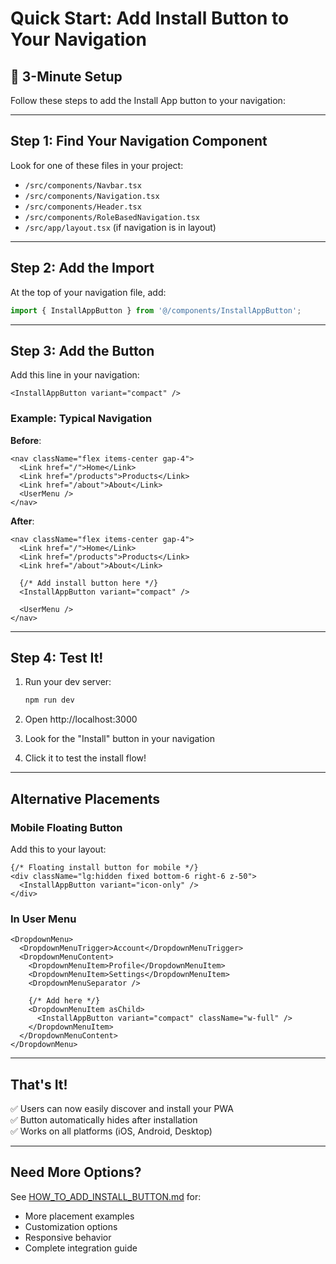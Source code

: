 # Quick Start: Add Install Button to Your Navigation

## 🚀 3-Minute Setup

Follow these steps to add the Install App button to your navigation:

---

## Step 1: Find Your Navigation Component

Look for one of these files in your project:
- `/src/components/Navbar.tsx`
- `/src/components/Navigation.tsx`
- `/src/components/Header.tsx`
- `/src/components/RoleBasedNavigation.tsx`
- `/src/app/layout.tsx` (if navigation is in layout)

---

## Step 2: Add the Import

At the top of your navigation file, add:

```typescript
import { InstallAppButton } from '@/components/InstallAppButton';
```

---

## Step 3: Add the Button

Add this line in your navigation:

```tsx
<InstallAppButton variant="compact" />
```

### Example: Typical Navigation

**Before**:
```tsx
<nav className="flex items-center gap-4">
  <Link href="/">Home</Link>
  <Link href="/products">Products</Link>
  <Link href="/about">About</Link>
  <UserMenu />
</nav>
```

**After**:
```tsx
<nav className="flex items-center gap-4">
  <Link href="/">Home</Link>
  <Link href="/products">Products</Link>
  <Link href="/about">About</Link>
  
  {/* Add install button here */}
  <InstallAppButton variant="compact" />
  
  <UserMenu />
</nav>
```

---

## Step 4: Test It!

1. Run your dev server:
   ```bash
   npm run dev
   ```

2. Open http://localhost:3000

3. Look for the "Install" button in your navigation

4. Click it to test the install flow!

---

## Alternative Placements

### Mobile Floating Button

Add this to your layout:

```tsx
{/* Floating install button for mobile */}
<div className="lg:hidden fixed bottom-6 right-6 z-50">
  <InstallAppButton variant="icon-only" />
</div>
```

### In User Menu

```tsx
<DropdownMenu>
  <DropdownMenuTrigger>Account</DropdownMenuTrigger>
  <DropdownMenuContent>
    <DropdownMenuItem>Profile</DropdownMenuItem>
    <DropdownMenuItem>Settings</DropdownMenuItem>
    <DropdownMenuSeparator />
    
    {/* Add here */}
    <DropdownMenuItem asChild>
      <InstallAppButton variant="compact" className="w-full" />
    </DropdownMenuItem>
  </DropdownMenuContent>
</DropdownMenu>
```

---

## That's It!

✅ Users can now easily discover and install your PWA  
✅ Button automatically hides after installation  
✅ Works on all platforms (iOS, Android, Desktop)  

---

## Need More Options?

See [HOW_TO_ADD_INSTALL_BUTTON.md](./HOW_TO_ADD_INSTALL_BUTTON.md) for:
- More placement examples
- Customization options
- Responsive behavior
- Complete integration guide
